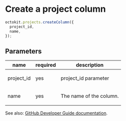 # Create a project column

```js
octokit.projects.createColumn({
  project_id,
  name,
});
```

## Parameters

<table>
  <thead>
    <tr>
      <th>name</th>
      <th>required</th>
      <th>description</th>
    </tr>
  </thead>
  <tbody>
    <tr><td>project_id</td><td>yes</td><td>

project_id parameter

</td></tr>
<tr><td>name</td><td>yes</td><td>

The name of the column.

</td></tr>
  </tbody>
</table>

See also: [GitHub Developer Guide documentation](https://developer.github.com/v3/projects/columns/#create-a-project-column).
